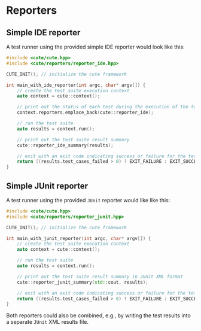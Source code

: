 # Reporters

## Simple IDE reporter

A test runner using the provided simple IDE reporter would look like this:

```C++
#include <cute/cute.hpp>
#include <cute/reporters/reporter_ide.hpp>

CUTE_INIT(); // initialize the cute framework

int main_with_ide_reporter(int argc, char* argv[]) {
    // create the test suite execution context
    auto context = cute::context();

    // print out the status of each test during the execution of the test suite
    context.reporters.emplace_back(cute::reporter_ide);

    // run the test suite
    auto results = context.run();

    // print out the test suite result summary
    cute::reporter_ide_summary(results);

    // exit with an exit code indicating success or failure for the test suite
    return ((results.test_cases_failed > 0) ? EXIT_FAILURE : EXIT_SUCCESS);
}
```

## Simple JUnit reporter

A test runner using the provided `JUnit` reporter would like like this:

```C++
#include <cute/cute.hpp>
#include <cute/reporters/reporter_junit.hpp>

CUTE_INIT(); // initialize the cute framework

int main_with_junit_reporter(int argc, char* argv[]) {
    // create the test suite execution context
    auto context = cute::context();

    // run the test suite
    auto results = context.run();

    // print out the test suite result summary in JUnit XML format
    cute::reporter_junit_summary(std::cout, results);

    // exit with an exit code indicating success or failure for the test suite
    return ((results.test_cases_failed > 0) ? EXIT_FAILURE : EXIT_SUCCESS);
}
```

Both reporters could also be combined, e.g., by writing the test results into a separate `JUnit` XML results file.
